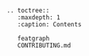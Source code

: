 ```{include} ../../README.md
```

```{eval-rst}
.. toctree::
   :maxdepth: 1
   :caption: Contents

   featgraph
   CONTRIBUTING.md
```
